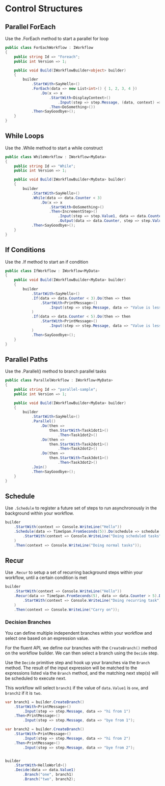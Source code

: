 # Control Structures

## Parallel ForEach

Use the .ForEach method to start a parallel for loop

```C#
public class ForEachWorkflow : IWorkflow
{
    public string Id => "Foreach";
    public int Version => 1;

    public void Build(IWorkflowBuilder<object> builder)
    {
        builder
            .StartWith<SayHello>()
            .ForEach(data => new List<int>() { 1, 2, 3, 4 })
                .Do(x => x
                    .StartWith<DisplayContext>()
                        .Input(step => step.Message, (data, context) => context.Item)
                    .Then<DoSomething>())
            .Then<SayGoodbye>();
    }        
}
```

## While Loops

Use the .While method to start a while construct

```C#
public class WhileWorkflow : IWorkflow<MyData>
{
    public string Id => "While";
    public int Version => 1;

    public void Build(IWorkflowBuilder<MyData> builder)
    {
        builder
            .StartWith<SayHello>()
            .While(data => data.Counter < 3)
                .Do(x => x
                    .StartWith<DoSomething>()
                    .Then<IncrementStep>()
                        .Input(step => step.Value1, data => data.Counter)
                        .Output(data => data.Counter, step => step.Value2))
            .Then<SayGoodbye>();
    }        
}
```

## If Conditions

Use the .If method to start an if condition

```C#
public class IfWorkflow : IWorkflow<MyData>
{ 
    public void Build(IWorkflowBuilder<MyData> builder)
    {
        builder
            .StartWith<SayHello>()
            .If(data => data.Counter < 3).Do(then => then
                .StartWith<PrintMessage>()
                    .Input(step => step.Message, data => "Value is less than 3")
            )
            .If(data => data.Counter < 5).Do(then => then
                .StartWith<PrintMessage>()
                    .Input(step => step.Message, data => "Value is less than 5")
            )
            .Then<SayGoodbye>();
    }        
}
```

## Parallel Paths

Use the .Parallel() method to branch parallel tasks

```C#
public class ParallelWorkflow : IWorkflow<MyData>
{
    public string Id => "parallel-sample";
    public int Version => 1;

    public void Build(IWorkflowBuilder<MyData> builder)
    {
        builder
            .StartWith<SayHello>()
            .Parallel()
                .Do(then => 
                    then.StartWith<Task1dot1>()
                        .Then<Task1dot2>()
                .Do(then =>
                    then.StartWith<Task2dot1>()
                        .Then<Task2dot2>()
                .Do(then =>
                    then.StartWith<Task3dot1>()
                        .Then<Task3dot2>()
            .Join()
            .Then<SayGoodbye>();
    }        
}
```

## Schedule

Use `.Schedule` to register a future set of steps to run asynchronously in the background within your workflow.


```c#
builder
    .StartWith(context => Console.WriteLine("Hello"))
    .Schedule(data => TimeSpan.FromSeconds(5)).Do(schedule => schedule
        .StartWith(context => Console.WriteLine("Doing scheduled tasks"))
    )
    .Then(context => Console.WriteLine("Doing normal tasks"));
```


## Recur

Use `.Recur` to setup a set of recurring background steps within your workflow, until a certain condition is met


```c#
builder
    .StartWith(context => Console.WriteLine("Hello"))
    .Recur(data => TimeSpan.FromSeconds(5), data => data.Counter > 5).Do(recur => recur
        .StartWith(context => Console.WriteLine("Doing recurring task"))
    )
    .Then(context => Console.WriteLine("Carry on"));
```

### Decision Branches

You can define multiple independent branches within your workflow and select one based on an expression value.

For the fluent API, we define our branches with the `CreateBranch()` method on the workflow builder.  We can then select a branch using the `Decide` step.

Use the `Decide` primitive step and hook up your branches via the `Branch` method.  The result of the input expression will be matched to the expressions listed via the `Branch` method, and the matching next step(s) will be scheduled to execute next.


This workflow will select `branch1` if the value of `data.Value1` is `one`, and `branch2` if it is `two`.
```c#
var branch1 = builder.CreateBranch()
    .StartWith<PrintMessage>()
        .Input(step => step.Message, data => "hi from 1")
    .Then<PrintMessage>()
        .Input(step => step.Message, data => "bye from 1");

var branch2 = builder.CreateBranch()
    .StartWith<PrintMessage>()
        .Input(step => step.Message, data => "hi from 2")
    .Then<PrintMessage>()
        .Input(step => step.Message, data => "bye from 2");


builder
    .StartWith<HelloWorld>()
    .Decide(data => data.Value1)
        .Branch("one", branch1)
        .Branch("two", branch2);
```
